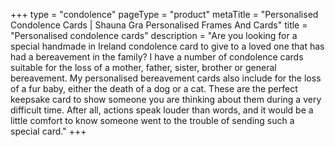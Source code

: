 +++
type = "condolence"
pageType = "product"
metaTitle = "Personalised Condolence Cards | Shauna Gra Personalised Frames And Cards"
title = "Personalised condolence cards"
description = "Are you looking for a special handmade in Ireland condolence card to give to a loved one that has had a bereavement in the family?  I have a number of condolence cards suitable for the loss of a mother, father, sister, brother or general bereavement.  My personalised bereavement cards also include for the loss of a fur baby, either the death of a dog or a cat.  These are the perfect keepsake card to show someone you are thinking about them during a very difficult time.  After all, actions speak louder than words, and it would be a little comfort to know someone went to the trouble of sending such a special card."
+++
